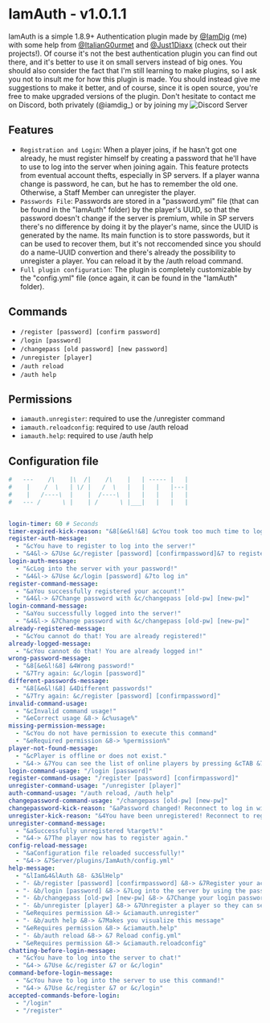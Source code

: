 # IamAuth - v1.0.1.1
IamAuth is a simple 1.8.9+ Authentication plugin made by [@IamDig](https://github.com/IamDig) (me) with some help from [@ItalianG0urmet](https://github.com/ItalianG0urmet) and [@Just1Diaxx](https://github.com/Just1Diaxx) (check out their projects!). Of course it's not the best authentication plugin you can find out there, and it's better to use it on small servers instead of big ones. You should also consider the fact that I'm still learning to make plugins, so I ask you not to insult me for how this plugin is made. You should instead give me suggestions to make it better, and of course, since it is open source, you're free to make upgraded versions of the plugin. Don't hesitate to contact me on Discord, both privately (@iamdig_) or by joining my ![Discord Server](https://discord.gg/MzaMYZXtg2)

## Features
- ```Registration and Login```: When a player joins, if he hasn't got one already, he must register himself by creating a password that he'll have to use to log into the server when joining again. This feature protects from eventual account thefts, especially in SP servers. If a player wanna change is password, he can, but he has to remember the old one. Otherwise, a Staff Member can unregister the player.
- ```Passwords File```: Passwords are stored in a "password.yml" file (that can be found in the "IamAuth" folder) by the player's UUID, so that the password doesn't change if the server is premium, while in SP servers there's no difference by doing it by the player's name, since the UUID is generated by the name. Its main function is to store passwords, but it can be used to recover them, but it's not reccomended since you should do a name-UUID convertion and there's already the possibility to unregister a player. You can reload it by the /auth reload command.
- ```Full plugin configuration```: The plugin is completely customizable by the "config.yml" file (once again, it can be found in the "IamAuth" folder).

## Commands
- ```/register [password] [confirm password]```
- ```/login [password]```
- ```/changepass [old password] [new password]```
- ```/unregister [player]```
- ```/auth reload```
- ```/auth help```

## Permissions
- ```iamauth.unregister```: required to use the /unregister command
- ```iamauth.reloadconfig```: required to use /auth reload
- ```iamauth.help```: required to use /auth help

## Configuration file
```yml
#   ---    /\    |\  /|    /\    |   | ----- |   |
#    |    /  \   | \/ |   /  \   |   |   |   |---|
#    |   /----\  |    |  /----\  |   |   |   |   |
#   --- /      \ |    | /      \ |___|   |   |   |


login-timer: 60 # Seconds
timer-expired-kick-reason: "&8[&e&l!&8] &cYou took too much time to log in! &8[&e&l!&8]"
register-auth-message:
  - "&cYou have to register to log into the server!"
  - "&4&l-> &7Use &c/register [password] [confirmpassword]&7 to register"
login-auth-message:
  - "&cLog into the server with your password!"
  - "&4&l-> &7Use &c/login [password] &7to log in"
register-command-message:
  - "&aYou successfully registered your account!"
  - "&4&l-> &7Change password with &c/changepass [old-pw] [new-pw]"
login-command-message:
  - "&aYou successfully logged into the server!"
  - "&4&l-> &7Change password with &c/changepass [old-pw] [new-pw]"
already-registered-message:
  - "&cYou cannot do that! You are already registered!"
already-logged-message:
  - "&cYou cannot do that! You are already logged in!"
wrong-password-message:
  - "&8[&e&l!&8] &4Wrong password!"
  - "&7Try again: &c/login [password]"
different-passwords-message:
  - "&8[&e&l!&8] &4Different passwords!"
  - "&7Try again: &c/register [password] [confirmpassword]"
invalid-command-usage:
  - "&cInvalid command usage!"
  - "&eCorrect usage &8-> &c%usage%"
missing-permission-message:
  - "&cYou do not have permission to execute this command"
  - "&eRequired permission &8-> %permission%"
player-not-found-message:
  - "&cPlayer is offline or does not exist."
  - "&4-> &7You can see the list of online players by pressing &cTAB &7while typing the command"
login-command-usage: "/login [password]"
register-command-usage: "/register [password] [confirmpassword]"
unregister-command-usage: "/unregister [player]"
auth-command-usage: "/auth reload, /auth help"
changepassword-command-usage: "/changepass [old-pw] [new-pw]"
changepassword-kick-reason: "&aPassword changed! Reconnect to log in with the new password!"
unregister-kick-reason: "&4You have been unregistered! Reconnect to register again!"
unregister-command-message:
  - "&aSuccessfully unregistered %target%!"
  - "&4-> &7The player now has to register again."
config-reload-message:
  - "&aConfiguration file reloaded successfully!"
  - "&4-> &7Server/plugins/IamAuth/config.yml"
help-message:
  - "&lIam&4&lAuth &8- &3&lHelp"
  - "- &b/register [password] [confirmpassword] &8-> &7Register your account by setting your login password"
  - "- &b/login [password] &8-> &7Log into the server by using the password you set when registering"
  - "- &b/changepass [old-pw] [new-pw] &8-> &7Change your login password."
  - "- &b/unregister [player] &8-> &7Unregister a player so they can set a new password in case they have lost the old one"
  - "&eRequires permission &8-> &ciamauth.unregister"
  - "- &b/auth help &8-> &7Makes you visualize this message"
  - "&eRequires permission &8-> &ciamauth.help"
  - "- &b/auth reload &8-> &7 Reload config.yml"
  - "&eRequires permission &8-> &ciamauth.reloadconfig"
chatting-before-login-message:
  - "&cYou have to log into the server to chat!"
  - "&4-> &7Use &c/register &7 or &c/login"
command-before-login-message:
  - "&cYou have to log into the server to use this command!"
  - "&4-> &7Use &c/register &7 or &c/login"
accepted-commands-before-login:
  - "/login"
  - "/register"
